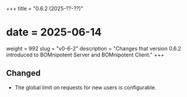 +++
title = "0.6.2 (2025-??-??)"
# date = 2025-06-14
weight = 992
slug = "v0-6-2"
description = "Changes that version 0.6.2 introduced to BOMnipotent Server and BOMnipotent Client."
+++

## Changed
- The global limit on requests for new users is configurable.
